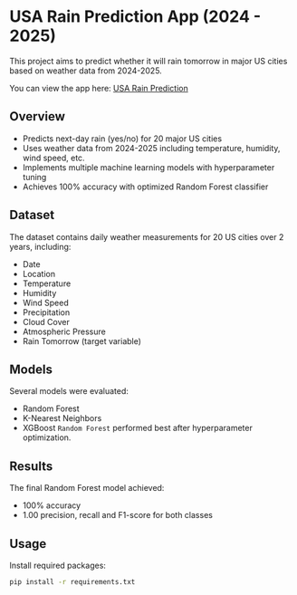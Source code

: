# USA Rain Prediction App (2024 - 2025)

This project aims to predict whether it will rain tomorrow in major US cities based on weather data from 2024-2025.

You can view the app here: [USA Rain Prediction](https://usa-rain-prediction.streamlit.app/)

## Overview
- Predicts next-day rain (yes/no) for 20 major US cities
- Uses weather data from 2024-2025 including temperature, humidity, wind speed, etc.
- Implements multiple machine learning models with hyperparameter tuning
- Achieves 100% accuracy with optimized Random Forest classifier
## Dataset
The dataset contains daily weather measurements for 20 US cities over 2 years, including:

- Date
- Location
- Temperature
- Humidity
- Wind Speed
- Precipitation
- Cloud Cover
- Atmospheric Pressure
- Rain Tomorrow (target variable)
## Models
Several models were evaluated:
- Random Forest
- K-Nearest Neighbors
- XGBoost
`Random Forest` performed best after hyperparameter optimization.

## Results
The final Random Forest model achieved:
- 100% accuracy
- 1.00 precision, recall and F1-score for both classes

## Usage

Install required packages:
```bash
pip install -r requirements.txt
```
